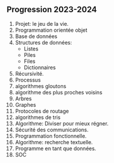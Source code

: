 ## Progression 2023-2024

1. Projet: le jeu de la vie. 
2. Programmation orientée objet
3. Base de données
4. Structures de données:
   - Listes
   - Piles
   - Files
   - Dictionnaires
5. Récursivité. 
6. Processus
7. algorithmes gloutons
8. algorithme des plus proches voisins
9. Arbres
10. Graphes
11. Protocoles de routage
12. algorithmes de tris
14. Algorithme: Diviser pour mieux régner. 
15. Sécurité des communications. 
16. Programmation fonctionnelle. 
17. Algorithme: recherche textuelle. 
18. Programme en tant que données. 
19. SOC
